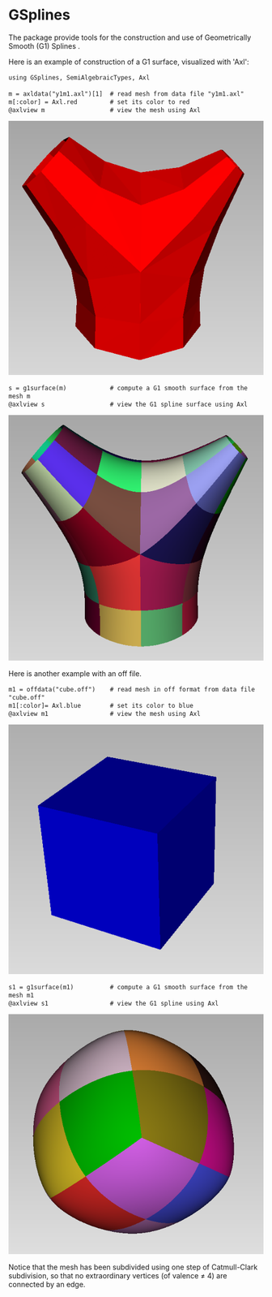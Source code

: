 # GSplines

The package provide tools for the construction and use of Geometrically Smooth (G1) Splines .


Here is an example of construction of a G1 surface, visualized with 'Axl':
```
using GSplines, SemiAlgebraicTypes, Axl

m = axldata("y1m1.axl")[1]  # read mesh from data file "y1m1.axl"
m[:color] = Axl.red         # set its color to red
@axlview m                  # view the mesh using Axl
```

![y1m1](y1m1.png)

```
s = g1surface(m)            # compute a G1 smooth surface from the mesh m 
@axlview s                  # view the G1 spline surface using Axl
```

![y1g1](y1g1.png)


Here is another example with an off file.
```
m1 = offdata("cube.off")    # read mesh in off format from data file "cube.off" 
m1[:color]= Axl.blue        # set its color to blue
@axlview m1                 # view the mesh using Axl
```

![m1cube](cube_m1.png)

```
s1 = g1surface(m1)          # compute a G1 smooth surface from the mesh m1 
@axlview s1                 # view the G1 spline using Axl 
```

![g1cube](cube_g1.png)

Notice that the mesh has been subdivided using one step of Catmull-Clark subdivision, so that no extraordinary vertices (of valence $\neq$ 4) are connected by an edge.
